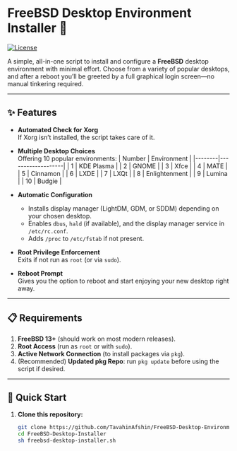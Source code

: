 # FreeBSD Desktop Environment Installer 🚀

[![License](https://img.shields.io/badge/License-MIT-blue.svg)](LICENSE)

A simple, all-in-one script to install and configure a **FreeBSD** desktop environment with minimal effort. Choose from a variety of popular desktops, and after a reboot you’ll be greeted by a full graphical login screen—no manual tinkering required.

---

## ✨ Features

- **Automated Check for Xorg**  
  If Xorg isn’t installed, the script takes care of it.

- **Multiple Desktop Choices**  
  Offering 10 popular environments:
  | Number | Environment       |
  |--------|-------------------|
  | 1      | KDE Plasma        |
  | 2      | GNOME             |
  | 3      | Xfce              |
  | 4      | MATE              |
  | 5      | Cinnamon          |
  | 6      | LXDE              |
  | 7      | LXQt              |
  | 8      | Enlightenment     |
  | 9      | Lumina            |
  | 10     | Budgie            |

- **Automatic Configuration**  
  - Installs display manager (LightDM, GDM, or SDDM) depending on your chosen desktop.  
  - Enables `dbus`, `hald` (if available), and the display manager service in `/etc/rc.conf`.  
  - Adds `/proc` to `/etc/fstab` if not present.

- **Root Privilege Enforcement**  
  Exits if not run as `root` (or via `sudo`).

- **Reboot Prompt**  
  Gives you the option to reboot and start enjoying your new desktop right away.

---

## 📋 Requirements

1. **FreeBSD 13+** (should work on most modern releases).  
2. **Root Access** (run as `root` or with `sudo`).  
3. **Active Network Connection** (to install packages via `pkg`).  
4. (Recommended) **Updated pkg Repo**: run `pkg update` before using the script if desired.

---

## 🚀 Quick Start

1. **Clone this repository:**
   ```sh
   git clone https://github.com/TavahinAfshin/FreeBSD-Desktop-Environment-Installer.git
   cd FreeBSD-Desktop-Installer
   sh freebsd-desktop-installer.sh
   ```

